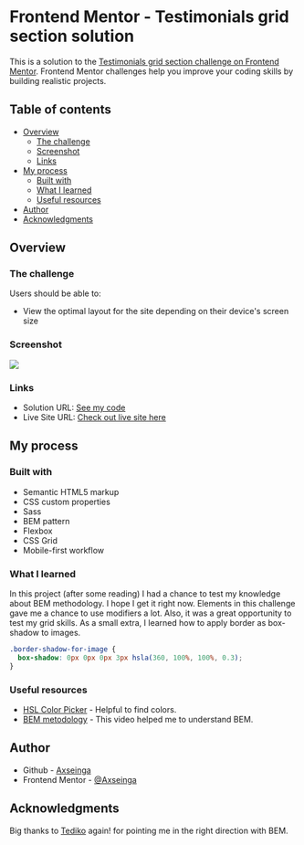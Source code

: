 # Frontend Mentor - Testimonials grid section solution

This is a solution to the [Testimonials grid section challenge on Frontend Mentor](https://www.frontendmentor.io/challenges/testimonials-grid-section-Nnw6J7Un7). Frontend Mentor challenges help you improve your coding skills by building realistic projects.

## Table of contents

- [Overview](#overview)
  - [The challenge](#the-challenge)
  - [Screenshot](#screenshot)
  - [Links](#links)
- [My process](#my-process)
  - [Built with](#built-with)
  - [What I learned](#what-i-learned)
  - [Useful resources](#useful-resources)
- [Author](#author)
- [Acknowledgments](#acknowledgments)

## Overview

### The challenge

Users should be able to:

- View the optimal layout for the site depending on their device's screen size

### Screenshot

![](.design/screenshot.png)

### Links

- Solution URL: [See my code](https://github.com/axseinga/testimonials-grid)
- Live Site URL: [Check out live site here](https://axseinga.github.io/testimonials-grid/)

## My process

### Built with

- Semantic HTML5 markup
- CSS custom properties
- Sass
- BEM pattern
- Flexbox
- CSS Grid
- Mobile-first workflow

### What I learned

In this project (after some reading) I had a chance to test my knowledge about BEM methodology. I hope I get it right now. Elements in this challenge gave me a chance to use modifiers a lot. Also, it was a great opportunity to test my grid skills. As a small extra, I learned how to apply border as box-shadow to images.

```css
.border-shadow-for-image {
  box-shadow: 0px 0px 0px 3px hsla(360, 100%, 100%, 0.3);
}
```

### Useful resources

- [HSL Color Picker](https://hslpicker.com/#fff,0.3) - Helpful to find colors.
- [BEM metodology](https://www.youtube.com/watch?v=er1JEDuPbZQ) - This video helped me to understand BEM.

## Author

- Github - [Axseinga](https://github.com/axseinga)
- Frontend Mentor - [@Axseinga](https://www.frontendmentor.io/profile/axseinga)

## Acknowledgments

Big thanks to [Tediko](https://www.frontendmentor.io/profile/tediko) again! for pointing me in the right direction with BEM.
